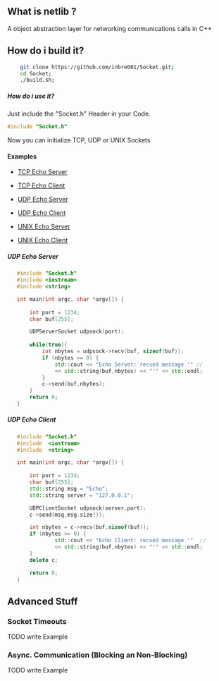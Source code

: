 ## What is netlib ?
A object abstraction layer for networking communications calls in C++

## How do i build it?
```Bash
    git clone https://github.com/inbre001/Socket.git;
    cd Socket;
    ./build.sh;
```
##### How do i use it? 
Just include the "Socket.h" Header in your Code.
```C++   
#include "Socket.h"
```
Now you can initialize TCP, UDP or UNIX Sockets

#### Examples

* [TCP Echo Server](examples/TCPEchoServer.cpp)

* [TCP Echo Client](examples/TCPEchoClient.cpp)

* [UDP Echo Server](examples/UDPEchoServer.cpp)

* [UDP Echo Client](examples/UDPEchoClient.cpp)

* [UNIX Echo Server](examples/UNIXEchoServer.cpp)

* [UNIX Echo Client](examples/UNIXEchoClient.cpp)



##### UDP Echo Server
 ```C++   
    #include "Socket.h"
    #include <iostream>
    #include <string>

    int main(int argc, char *argv[]) {
    
        int port = 1234;
        char buf[255];

        UDPServerSocket udpsock(port);
    
        while(true){
            int nbytes = udpsock->recv(buf, sizeof(buf));
            if (nbytes >= 0) {
                std::cout << "Echo Server: recved message '" //
                << std::string(buf,nbytes) << "'" << std::endl;
            }
            c->send(buf,nbytes);
        }
        return 0;
    }
```
   
##### UDP Echo Client
 ```C++   
    #include "Socket.h"
    #include  <iostream>
    #include  <string>

    int main(int argc, char *argv[]) {
    
        int port = 1234;
        char buf[255];
        std::string msg = "Echo";
        std::string server = "127.0.0.1";

        UDPClientSocket udpsock(server,port);
        c->send(msg,msg.size());

        int nbytes = c->recv(buf,sizeof(buf));
        if (nbytes >= 0) {
                std::cout << "Echo Client: recved message '"  //
                << std::string(buf,nbytes) << "'" << std::endl;
        }
        delete c;

        return 0;
    }
```
   
## Advanced Stuff

### Socket Timeouts
   TODO  write Example
### Async. Communication (Blocking an Non-Blocking)
   TODO  write Example

